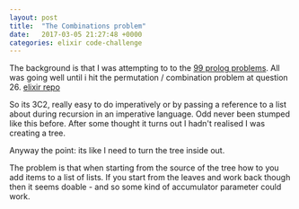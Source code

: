 ```yaml
---
layout: post
title:  "The Combinations problem"
date:   2017-03-05 21:27:48 +0000
categories: elixir code-challenge
---
```


The background is that I was attempting to to the [99 prolog problems][99-prolog-problems]. All was going well until i hit the permutation / combination problem at question 26. [elixir repo][elixir-repo]


So its 3C2, really easy to do imperatively or by passing a reference to a list about during recursion in an imperative language. Odd never been stumped like this before. After some thought it turns out I hadn't realised I was creating a tree.

Anyway the point: its like I need to turn the tree inside out.

The problem is that when starting from the source of the tree how to you add items to a list of lists. If you start from the leaves and work back though then it seems doable - and so some kind of accumulator parameter could work.

[99-prolog-problems]: https://sites.google.com/site/prologsite/prolog-problems
[elixir-repo]: https://github.com/MrTortoise/elixir_ninety_nine_problems
